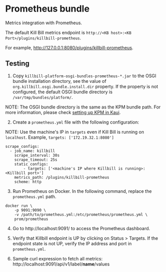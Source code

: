 # Prometheus bundle

Metrics integration with Prometheus.

The default Kill Bill metrics endpoint is `http://<KB host>:<KB Port>/plugins/killbill-prometheus`.

For example, http://127.0.0.1:8080/plugins/killbill-prometheus.

## Testing

1. Copy `killbill-platform-osgi-bundles-prometheus-*.jar` to the OSGI bundle installation directory, see the value of `org.killbill.osgi.bundle.install.dir` property.
   If the property is not configured, the default OSGI bundle directory is `/var/tmp/bundles/platform/`.

NOTE: The OSGI bundle directory is the same as the KPM bundle path. For more information, please check [setting up KPM in Kaui](https://docs.killbill.io/latest/getting_started.html#_setting_up_kpm_in_kaui).


2. Create a `prometheus.yml` file with the following configuration:

NOTE: Use the machine's IP in `targets` even if Kill Bill is running on `localhost`. Example, `targets: ['172.19.32.1:8080']`
```
scrape_configs:
  - job_name: killbill
    scrape_interval: 30s
    scrape_timeout: 25s 
    static_configs:
        - targets: ['<machine's IP where Killbill is running>:<Killbill port>']
    metrics_path: /plugins/killbill-prometheus
    scheme: http
```

3. Run Prometheus on Docker. In the following command, replace the `prometheus.yml` path.
```
docker run \
    -p 9091:9090 \
    -v /path/to/prometheus.yml:/etc/prometheus/prometheus.yml \
    prom/prometheus
```

4. Go to http://localhost:9091/ to access the Prometheus dashboard.


5. Verify that Killbill endpoint is UP by clicking on Status > Targets. If the endpoint state is not UP, verify the IP address and port in `prometheus.yml`.


6. Sample curl expression to fetch all metrics: http://localhost:9091/api/v1/label/__name__/values
